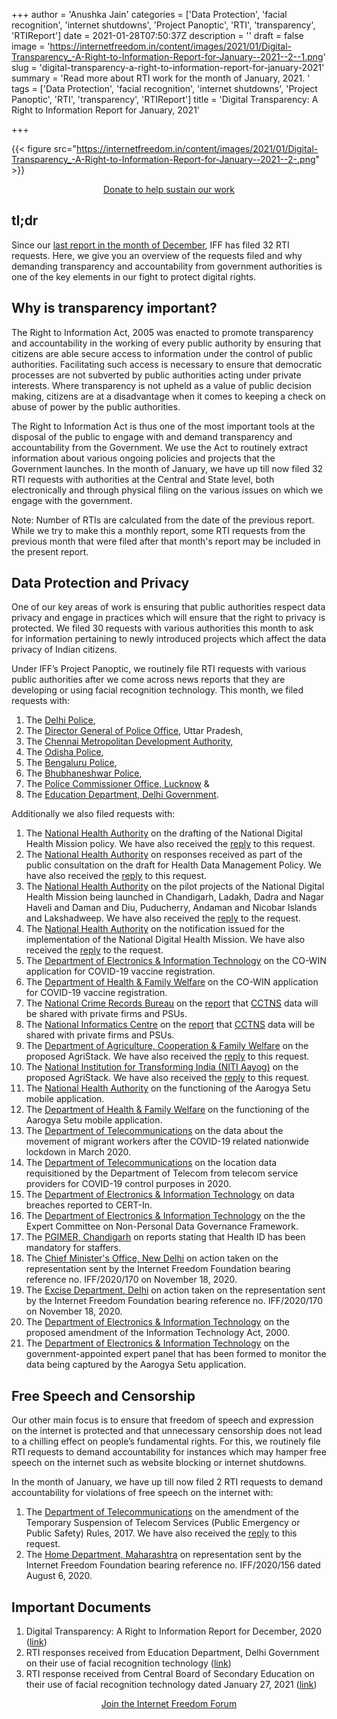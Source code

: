 +++
author = 'Anushka Jain'
categories = ['Data Protection', 'facial recognition', 'internet shutdowns', 'Project Panoptic', 'RTI', 'transparency', 'RTIReport']
date = 2021-01-28T07:50:37Z
description = ''
draft = false
image = 'https://internetfreedom.in/content/images/2021/01/Digital-Transparency_-A-Right-to-Information-Report-for-January--2021--2--1.png'
slug = 'digital-transparency-a-right-to-information-report-for-january-2021'
summary = 'Read more about RTI work for the month of January, 2021. '
tags = ['Data Protection', 'facial recognition', 'internet shutdowns', 'Project Panoptic', 'RTI', 'transparency', 'RTIReport']
title = 'Digital Transparency: A Right to Information Report for January, 2021'

+++


{{< figure src="https://internetfreedom.in/content/images/2021/01/Digital-Transparency_-A-Right-to-Information-Report-for-January--2021--2-.png" >}}

<div style="text-align:center;">
    <a href="https://internetfreedom.in/donate/" class="button">Donate to help sustain our work</a>
</div>

## **tl;dr**

Since our [last report in the month of December](https://internetfreedom.in/iffs-right-to-information-report-for-december/), IFF has filed 32 RTI requests. Here, we give you an overview of the requests filed and why demanding transparency and accountability from government authorities is one of the key elements in our fight to protect digital rights.

## **Why is transparency important?**

The Right to Information Act, 2005 was enacted to promote transparency and accountability in the working of every public authority by ensuring that citizens are able secure access to information under the control of public authorities. Facilitating such access is necessary to ensure that democratic processes are not subverted by public authorities acting under private interests. Where transparency is not upheld as a value of public decision making, citizens are at a disadvantage when it comes to keeping a check on abuse of power by the public authorities.

The Right to Information Act is thus one of the most important tools at the disposal of the public to engage with and demand transparency and accountability from the Government. We use the Act to routinely extract information about various ongoing policies and projects that the Government launches. In the month of January, we have up till now filed 32 RTI requests with authorities at the Central and State level, both electronically and through physical filing on the various issues on which we engage with the government.

Note: Number of RTIs are calculated from the date of the previous report. While we try to make this a monthly report, some RTI requests from the previous month that were filed after that month's report may be included in the present report.

## **Data Protection and Privacy**

One of our key areas of work is ensuring that public authorities respect data privacy and engage in practices which will ensure that the right to privacy is protected. We filed 30 requests with various authorities this month to ask for information pertaining to newly introduced projects which affect the data privacy of Indian citizens.

Under IFF’s Project Panoptic, we routinely file RTI requests with various public authorities after we come across news reports that they are developing or using facial recognition technology. This month, we filed requests with:

1. The [Delhi Police](https://drive.google.com/file/d/1V_kZjMiMpyxhOgcXKwy3baWSCp1Rx1Em/view?usp=sharing),
2. The [Director General of Police Office,](https://drive.google.com/file/d/19dGKM2gX20yE06WU7apKz9-JkNMo4RJO/view?usp=sharing) Uttar Pradesh,
3. The [Chennai Metropolitan Development Authority](https://drive.google.com/file/d/1ZJ6IQVMdrHbkxuLAEY4FxpoLUZXAVtnG/view),
4. The [Odisha Police](https://drive.google.com/file/d/19O0lVS9cTb7Dgw-vdEIL4ij8zenUdPQe/view),
5. The [Bengaluru Police](https://drive.google.com/file/d/11EQw6ibB85J5GAl915xOJpbYRdiAPGgO/view),
6. The [Bhubhaneshwar Police](https://drive.google.com/file/d/1qJz1H9Dw1aNnOARtQWepeXfQs0mYgIJV/view),
7. The [Police Commissioner Office, Lucknow](https://drive.google.com/file/d/1CaBgRnffK1LRJeEXeyH3ClE5WsZWQdTl/view?usp=sharing) &
8. The [Education Department, Delhi Government](https://drive.google.com/file/d/1v7YNcGTbmCZwRf63ACWnFXWcMR2Yi9o1/view?usp=sharing).

Additionally we also filed requests with:

1. The [National Health Authority](https://drive.google.com/file/d/1oymyqTDGk1opMjfCzZib-aOhOGbdP18I/view?usp=sharing) on the drafting of the National Digital Health Mission policy. We have also received the [reply](https://drive.google.com/file/d/16i6qOC_08F-oVNDHLoNLsBMQudx-H2i_/view?usp=sharing) to this request.
2. The [National Health Authority](https://drive.google.com/file/d/15tq-9b0zwfUAuMkDGixup4CkGNO7cAbb/view?usp=sharing) on responses received as part of the public consultation on the draft for Health Data Management Policy. We have also received the [reply](https://drive.google.com/file/d/1VjRBB6PtV90SWUMrqIz6ahrCiW34LboE/view?usp=sharing) to this request.
3. The [National Health Authority](https://drive.google.com/file/d/1OSTQmKsfjVY2pUVNECs1rzpP2V3CkLy3/view?usp=sharing) on the pilot projects of the National Digital Health Mission being launched in Chandigarh, Ladakh, Dadra and Nagar Haveli and Daman and Diu, Puducherry, Andaman and Nicobar Islands and Lakshadweep. We have also received the [reply](https://drive.google.com/file/d/1MPt0oYuEmQdNdYje3dIpiq-MrH704037/view?usp=sharing) to the request.
4. The [National Health Authority](https://drive.google.com/file/d/1QM7FP1DfStoTSDeApqhwHFR8umdVePrf/view?usp=sharing) on the notification issued for the implementation of the National Digital Health Mission. We have also received the [reply](https://drive.google.com/file/d/1nl63mVOzFUlF-7L3gspwnOXTIxpis5q0/view?usp=sharing) to the request.
5. The [Department of Electronics & Information Technology](https://drive.google.com/file/d/1szrSXxslxrDBdCCx7rEJXMAAoqYhyjMR/view?usp=sharing) on the CO-WIN application for COVID-19 vaccine registration.
6. The [Department of Health & Family Welfare](https://drive.google.com/file/d/1wCUJv2CZYyzIq15j6Af1h6S_193O9e5m/view?usp=sharing) on the CO-WIN application for COVID-19 vaccine registration.
7. The [National Crime Records Bureau](https://drive.google.com/file/d/1HQjhKzJ4JVRP8tPBrvP_Iqq4VDJFnTyo/view?usp=sharing) on the [report](https://www.hindustantimes.com/india-news/pvt-firms-psus-set-to-get-access-to-crime-database/story-4JqLbe8qgtOuVSujVl3n9O.html) that [CCTNS](https://internetfreedom.in/watch-the-watchmen-part-3/) data will be shared with private firms and PSUs.
8. The [National Informatics Centre](https://drive.google.com/file/d/12pgVt-3HR5lRnQUmXe31JGtIf8NnJJ1x/view?usp=sharing) on the [report](https://www.hindustantimes.com/india-news/pvt-firms-psus-set-to-get-access-to-crime-database/story-4JqLbe8qgtOuVSujVl3n9O.html) that [CCTNS](https://internetfreedom.in/watch-the-watchmen-part-3/) data will be shared with private firms and PSUs.
9. The [Department of Agriculture, Cooperation & Family Welfare](https://drive.google.com/file/d/1cQE4dAhq_sPYdnDNlFijSBNrnpUIKprT/view?usp=sharing) on the proposed AgriStack. We have also received the [reply](https://drive.google.com/drive/folders/1K3YPgflFkOhINQVGvWuaQztg3-Q0syap?usp=sharing) to this request.
10. The [National Institution for Transforming India (NITI Aayog)](https://drive.google.com/file/d/1yVmqvbeqCTronSKWE4HETtsXuRRflvOz/view?usp=sharing) on the proposed AgriStack. We have also received the [reply](https://drive.google.com/file/d/1EeqgBthy_KdKeulw7moR0WDHA_ff7WGF/view?usp=sharing) to this request.
11. The [National Health Authority](https://drive.google.com/file/d/1ggBWhxQuAqVpL1zO85w5i63hr82ilv1x/view?usp=sharing) on the functioning of the Aarogya Setu mobile application.
12. The [Department of Health & Family Welfare](https://drive.google.com/file/d/1rO7TJGupfKPz_1dW87d3mihBZNnjcesy/view?usp=sharing) on the functioning of the Aarogya Setu mobile application.
13. The [Department of Telecommunications](https://drive.google.com/file/d/13hYxnqfyHlthW3Lyas1q4yYyxadV5Zkn/view?usp=sharing) on the data about the movement of migrant workers after the COVID-19 related nationwide lockdown in March 2020.
14. The [Department of Telecommunications](https://drive.google.com/file/d/1yr5gX-n3YpYfqQzoxpqsMD9YdGLfg8Mv/view?usp=sharing) on the location data requisitioned by the Department of Telecom from telecom service providers for COVID-19 control purposes in 2020.
15. The [Department of Electronics & Information Technology](https://drive.google.com/file/d/1YrQHsm6EUBVzcOE2jupQb3uvWtVd_WPB/view?usp=sharing) on data breaches reported to CERT-In.
16. The [Department of Electronics & Information Technology](https://drive.google.com/file/d/1qtjNi0WrVDAd3-y31kxfRmnT6IA48vTX/view?usp=sharing) on the the Expert Committee on Non-Personal Data Governance Framework.
17. The [PGIMER, Chandigarh](https://drive.google.com/file/d/1On4OSc1tXv_Zav7DrJyAweb784IAT6yt/view) on reports stating that Health ID has been mandatory for staffers.
18. The [Chief Minister's Office, New Delhi](https://drive.google.com/file/d/1ThepuNrEXcc4qi8_SQQ3Op8r2VKk2sex/view?usp=sharing) on action taken on the representation sent by the Internet Freedom Foundation bearing reference no. IFF/2020/170 on November 18, 2020.
19. The [Excise Department, Delhi](https://drive.google.com/file/d/1JTXQlK2i9unBp_8YDCPMCAMjEd2vQmXL/view?usp=sharing) on action taken on the representation sent by the Internet Freedom Foundation bearing reference no. IFF/2020/170 on November 18, 2020.
20. The [Department of Electronics & Information Technology](https://drive.google.com/file/d/1AbIaEvk_rzPBOLhDpNTseFGbopOClX6X/view?usp=sharing) on the proposed amendment of the Information Technology Act, 2000.
21. The [Department of Electronics & Information Technology](https://drive.google.com/file/d/1lP8VO8vFdxtUEu-3UUGDtRyyxY6kP6Di/view?usp=sharing) on the government-appointed expert panel that has been formed to monitor the data being captured by the Aarogya Setu application.

## Free Speech and Censorship

Our other main focus is to ensure that freedom of speech and expression on the internet is protected and that unnecessary censorship does not lead to a chilling effect on people’s fundamental rights. For this, we routinely file RTI requests to demand accountability for instances which may hamper free speech on the internet such as website blocking or internet shutdowns.

In the month of January, we have up till now filed 2 RTI requests to demand accountability for violations of free speech on the internet with:

1. The [Department of Telecommunications](https://drive.google.com/file/d/1gzZox-QNgpDtJLIVg6eqPBBXioMS6LoD/view?usp=sharing) on the amendment of the Temporary Suspension of Telecom Services (Public Emergency or Public Safety) Rules, 2017. We have also received the [reply](https://drive.google.com/file/d/1gzZox-QNgpDtJLIVg6eqPBBXioMS6LoD/view?usp=sharing) to this request.
2. The [Home Department, Maharashtra](https://drive.google.com/file/d/1rah_QIrV38U8YSiVy-kGVpkoct1cwqvU/view?usp=sharing) on representation sent by the Internet Freedom Foundation bearing reference no. IFF/2020/156 dated August 6, 2020.

## Important Documents

1. Digital Transparency: A Right to Information Report for December, 2020 ([link](https://internetfreedom.in/iffs-right-to-information-report-for-december/))
2. RTI responses received from Education Department, Delhi Government on their use of facial recognition technology ([link](https://twitter.com/internetfreedom/status/1351497228691464194))
3. RTI response received from Central Board of Secondary Education on their use of facial recognition technology dated January 27, 2021 ([link](https://drive.google.com/file/d/1KX65PWftIQlqs9YGJjjbaDFWpvea-p8L/view?usp=sharing))









<div style="text-align:center;">
    <a href="https://forum.internetfreedom.in/" class="button">Join the Internet Freedom Forum</a>
</div>



